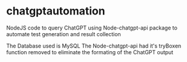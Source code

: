 # chatgptautomation
NodeJS code to query ChatGPT using Node-chatgpt-api package to automate test generation and result collection

The Database used is MySQL
The Node-chatgpt-api had it's tryBoxen function removed to eliminate the formating of the ChatGPT output
